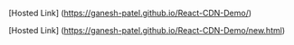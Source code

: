 [Hosted Link] (https://ganesh-patel.github.io/React-CDN-Demo/)



[Hosted Link] (https://ganesh-patel.github.io/React-CDN-Demo/new.html)

